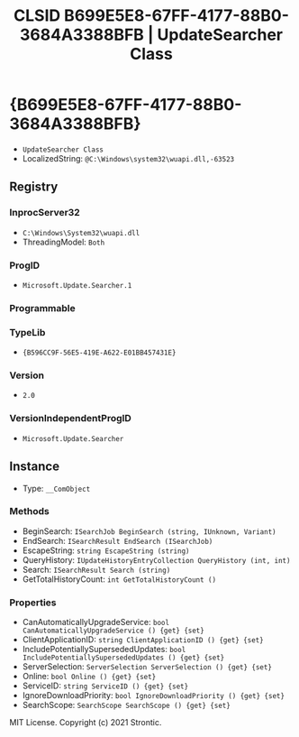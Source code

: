 ﻿---
title: "CLSID B699E5E8-67FF-4177-88B0-3684A3388BFB | UpdateSearcher Class"
excerpt: What is COM-Object CLSID B699E5E8-67FF-4177-88B0-3684A3388BFB?
---

# {B699E5E8-67FF-4177-88B0-3684A3388BFB}

* `UpdateSearcher Class`
* LocalizedString: `@C:\Windows\system32\wuapi.dll,-63523`

## Registry


### InprocServer32

* `C:\Windows\System32\wuapi.dll`
* ThreadingModel: `Both`

### ProgID

* `Microsoft.Update.Searcher.1`

### Programmable


### TypeLib

* `{B596CC9F-56E5-419E-A622-E01BB457431E}`

### Version

* `2.0`

### VersionIndependentProgID

* `Microsoft.Update.Searcher`

## Instance

* Type: `__ComObject`

### Methods

* BeginSearch: `ISearchJob BeginSearch (string, IUnknown, Variant)`
* EndSearch: `ISearchResult EndSearch (ISearchJob)`
* EscapeString: `string EscapeString (string)`
* QueryHistory: `IUpdateHistoryEntryCollection QueryHistory (int, int)`
* Search: `ISearchResult Search (string)`
* GetTotalHistoryCount: `int GetTotalHistoryCount ()`

### Properties

* CanAutomaticallyUpgradeService: `bool CanAutomaticallyUpgradeService () {get} {set} `
* ClientApplicationID: `string ClientApplicationID () {get} {set} `
* IncludePotentiallySupersededUpdates: `bool IncludePotentiallySupersededUpdates () {get} {set} `
* ServerSelection: `ServerSelection ServerSelection () {get} {set} `
* Online: `bool Online () {get} {set} `
* ServiceID: `string ServiceID () {get} {set} `
* IgnoreDownloadPriority: `bool IgnoreDownloadPriority () {get} {set} `
* SearchScope: `SearchScope SearchScope () {get} {set} `

MIT License. Copyright (c) 2021 Strontic.


